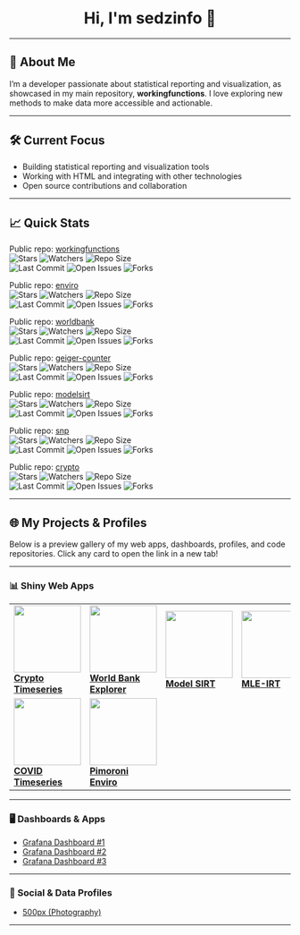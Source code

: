 <!-- Profile README for sedzinfo with personalized suggestions -->

<h1 align="center">Hi, I'm sedzinfo 👋</h1>

---

## 🚀 About Me

I’m a developer passionate about statistical reporting and visualization, as showcased in my main repository, **workingfunctions**. I love exploring new methods to make data more accessible and actionable.

---

## 🛠️ Current Focus

- Building statistical reporting and visualization tools
- Working with HTML and integrating with other technologies
- Open source contributions and collaboration

---

## 📈 Quick Stats

Public repo: [workingfunctions](https://github.com/sedzinfo/workingfunctions)  
![Stars](https://img.shields.io/github/stars/sedzinfo/workingfunctions?style=social) ![Watchers](https://img.shields.io/github/watchers/sedzinfo/workingfunctions?style=social) ![Repo Size](https://img.shields.io/github/repo-size/sedzinfo/workingfunctions?color=orange)  
![Last Commit](https://img.shields.io/github/last-commit/sedzinfo/workingfunctions?logo=github) ![Open Issues](https://img.shields.io/github/issues/sedzinfo/workingfunctions) ![Forks](https://img.shields.io/github/forks/sedzinfo/workingfunctions?style=social)

Public repo: [enviro](https://github.com/sedzinfo/enviro)  
![Stars](https://img.shields.io/github/stars/sedzinfo/enviro?style=social) ![Watchers](https://img.shields.io/github/watchers/sedzinfo/enviro?style=social) ![Repo Size](https://img.shields.io/github/repo-size/sedzinfo/enviro?color=orange)  
![Last Commit](https://img.shields.io/github/last-commit/sedzinfo/enviro?logo=github) ![Open Issues](https://img.shields.io/github/issues/sedzinfo/enviro) ![Forks](https://img.shields.io/github/forks/sedzinfo/enviro?style=social)

Public repo: [worldbank](https://github.com/sedzinfo/worldbank)  
![Stars](https://img.shields.io/github/stars/sedzinfo/worldbank?style=social) ![Watchers](https://img.shields.io/github/watchers/sedzinfo/worldbank?style=social) ![Repo Size](https://img.shields.io/github/repo-size/sedzinfo/worldbank?color=orange)  
![Last Commit](https://img.shields.io/github/last-commit/sedzinfo/worldbank?logo=github) ![Open Issues](https://img.shields.io/github/issues/sedzinfo/worldbank) ![Forks](https://img.shields.io/github/forks/sedzinfo/worldbank?style=social)

Public repo: [geiger-counter](https://github.com/sedzinfo/geiger-counter)  
![Stars](https://img.shields.io/github/stars/sedzinfo/geiger-counter?style=social) ![Watchers](https://img.shields.io/github/watchers/sedzinfo/geiger-counter?style=social) ![Repo Size](https://img.shields.io/github/repo-size/sedzinfo/geiger-counter?color=orange)  
![Last Commit](https://img.shields.io/github/last-commit/sedzinfo/geiger-counter?logo=github) ![Open Issues](https://img.shields.io/github/issues/sedzinfo/geiger-counter) ![Forks](https://img.shields.io/github/forks/sedzinfo/geiger-counter?style=social)

Public repo: [modelsirt](https://github.com/sedzinfo/modelsirt)  
![Stars](https://img.shields.io/github/stars/sedzinfo/modelsirt?style=social) ![Watchers](https://img.shields.io/github/watchers/sedzinfo/modelsirt?style=social) ![Repo Size](https://img.shields.io/github/repo-size/sedzinfo/modelsirt?color=orange)  
![Last Commit](https://img.shields.io/github/last-commit/sedzinfo/modelsirt?logo=github) ![Open Issues](https://img.shields.io/github/issues/sedzinfo/modelsirt) ![Forks](https://img.shields.io/github/forks/sedzinfo/modelsirt?style=social)

Public repo: [snp](https://github.com/sedzinfo/snp)  
![Stars](https://img.shields.io/github/stars/sedzinfo/snp?style=social) ![Watchers](https://img.shields.io/github/watchers/sedzinfo/snp?style=social) ![Repo Size](https://img.shields.io/github/repo-size/sedzinfo/snp?color=orange)  
![Last Commit](https://img.shields.io/github/last-commit/sedzinfo/snp?logo=github) ![Open Issues](https://img.shields.io/github/issues/sedzinfo/snp) ![Forks](https://img.shields.io/github/forks/sedzinfo/snp?style=social)

Public repo: [crypto](https://github.com/sedzinfo/crypto)  
![Stars](https://img.shields.io/github/stars/sedzinfo/crypto?style=social) ![Watchers](https://img.shields.io/github/watchers/sedzinfo/crypto?style=social) ![Repo Size](https://img.shields.io/github/repo-size/sedzinfo/crypto?color=orange)  
![Last Commit](https://img.shields.io/github/last-commit/sedzinfo/crypto?logo=github) ![Open Issues](https://img.shields.io/github/issues/sedzinfo/crypto) ![Forks](https://img.shields.io/github/forks/sedzinfo/crypto?style=social)

---

## 🌐 My Projects & Profiles

Below is a preview gallery of my web apps, dashboards, profiles, and code repositories.
Click any card to open the link in a new tab!

---

### 📊 Shiny Web Apps

<table>
  <tr>
    <td>
      <a href="https://dimitrios.shinyapps.io/crypto_timeseries/" target="_blank">
        <img src="https://www.shinyapps.io/static/img/shinyapps-logo.png" width="120"/><br>
        <b>Crypto Timeseries</b>
      </a>
    </td>
    <td>
      <a href="https://dimitrios.shinyapps.io/worldbank/" target="_blank">
        <img src="https://www.shinyapps.io/static/img/shinyapps-logo.png" width="120"/><br>
        <b>World Bank Explorer</b>
      </a>
    </td>
    <td>
      <a href="https://dimitrios.shinyapps.io/modelsirt/" target="_blank">
        <img src="https://www.shinyapps.io/static/img/shinyapps-logo.png" width="120"/><br>
        <b>Model SIRT</b>
      </a>
    </td>
    <td>
      <a href="https://dimitrios.shinyapps.io/mleirt/" target="_blank">
        <img src="https://www.shinyapps.io/static/img/shinyapps-logo.png" width="120"/><br>
        <b>MLE-IRT</b>
      </a>
    </td>
  </tr>
  <tr>
    <td>
      <a href="https://sedzinfo.shinyapps.io/covid_timeseries/" target="_blank">
        <img src="https://www.shinyapps.io/static/img/shinyapps-logo.png" width="120"/><br>
        <b>COVID Timeseries</b>
      </a>
    </td>
    <td>
      <a href="https://sedzinfo.shinyapps.io/pimoroni_enviro/" target="_blank">
        <img src="https://www.shinyapps.io/static/img/shinyapps-logo.png" width="120"/><br>
        <b>Pimoroni Enviro</b>
      </a>
    </td>
  </tr>
</table>

---

### 🖥️ Dashboards & Apps

- <a href="https://sedzinfo.grafana.net/public-dashboards/3cb2f6f229204ffc970aee36f41bb3f6" target="_blank">Grafana Dashboard #1</a>
- <a href="https://sedzinfo.grafana.net/public-dashboards/425b920caf1b48dfb15fc829d322e949" target="_blank">Grafana Dashboard #2</a>
- <a href="https://sedzinfo.grafana.net/public-dashboards/ef4111089eb74c56ad96ce3b082cc55a" target="_blank">Grafana Dashboard #3</a>

---

### 👤 Social & Data Profiles

- <a href="https://500px.com/sedzinfo" target="_blank">500px (Photography)</a>

---



<!-- Generated with Copilot: Suggestions to help you grow your GitHub presence! -->
